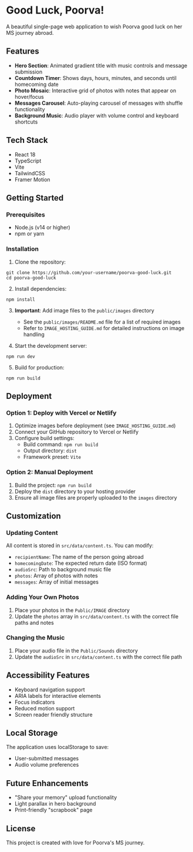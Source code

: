 # Good Luck, Poorva! 

A beautiful single-page web application to wish Poorva good luck on her MS journey abroad.

## Features

- **Hero Section**: Animated gradient title with music controls and message submission
- **Countdown Timer**: Shows days, hours, minutes, and seconds until homecoming date
- **Photo Mosaic**: Interactive grid of photos with notes that appear on hover/focus
- **Messages Carousel**: Auto-playing carousel of messages with shuffle functionality
- **Background Music**: Audio player with volume control and keyboard shortcuts

## Tech Stack

- React 18
- TypeScript
- Vite
- TailwindCSS
- Framer Motion

## Getting Started

### Prerequisites

- Node.js (v14 or higher)
- npm or yarn

### Installation

1. Clone the repository:
```
git clone https://github.com/your-username/poorva-good-luck.git
cd poorva-good-luck
```

2. Install dependencies:
```
npm install
```

3. **Important**: Add image files to the `public/images` directory
   - See the `public/images/README.md` file for a list of required images
   - Refer to `IMAGE_HOSTING_GUIDE.md` for detailed instructions on image handling

4. Start the development server:
```
npm run dev
```

5. Build for production:
```
npm run build
```

## Deployment

### Option 1: Deploy with Vercel or Netlify

1. Optimize images before deployment (see `IMAGE_HOSTING_GUIDE.md`)
2. Connect your GitHub repository to Vercel or Netlify
3. Configure build settings:
   - Build command: `npm run build`
   - Output directory: `dist`
   - Framework preset: `Vite`

### Option 2: Manual Deployment

1. Build the project: `npm run build`
2. Deploy the `dist` directory to your hosting provider
3. Ensure all image files are properly uploaded to the `images` directory

## Customization

### Updating Content

All content is stored in `src/data/content.ts`. You can modify:

- `recipientName`: The name of the person going abroad
- `homecomingDate`: The expected return date (ISO format)
- `audioSrc`: Path to background music file
- `photos`: Array of photos with notes
- `messages`: Array of initial messages

### Adding Your Own Photos

1. Place your photos in the `Public/IMAGE` directory
2. Update the `photos` array in `src/data/content.ts` with the correct file paths and notes

### Changing the Music

1. Place your audio file in the `Public/Sounds` directory
2. Update the `audioSrc` in `src/data/content.ts` with the correct file path

## Accessibility Features

- Keyboard navigation support
- ARIA labels for interactive elements
- Focus indicators
- Reduced motion support
- Screen reader friendly structure

## Local Storage

The application uses localStorage to save:
- User-submitted messages
- Audio volume preferences

## Future Enhancements

- "Share your memory" upload functionality
- Light parallax in hero background
- Print-friendly "scrapbook" page

## License

This project is created with love for Poorva's MS journey.
